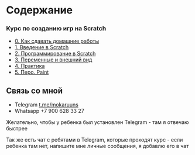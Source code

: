 # Содержание

### Курс по созданию игр на Scratch
- [0. Как сдавать домашние работы](Scratch/How_Upload_HW/README.md)
- [1. Введение в Scratch](Scratch/1_Scratch_Intro/README.md)
- [2. Программирование в Scratch](Scratch/2_Scratch_Intro_2/README.md)
- [3. Переменные и внешний вид](Scratch/3_Scratch_variables/README.md)
- [4. Практика](Scratch/4_Scratch_practice/README.md)
- [5. Перо. Paint](Scratch/5_Scratch_Paint/README.md)

## Связь со мной

- Telegram [t.me/mokaruuns](https://t.me/mokaruuns) 
- Whatsapp +7 900 628 33 27

Желательно, чтобы у ребенка был установлен Telegram - там я отвечаю быстрее

Так же есть чат с ребятами в Telegram, которые проходят курс - если ребенка там нет, напишите мне личные сообщения, я добавлю его в чат
